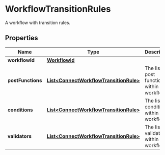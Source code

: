 

# WorkflowTransitionRules

A workflow with transition rules.

## Properties

| Name | Type | Description | Notes |
|------------ | ------------- | ------------- | -------------|
|**workflowId** | [**WorkflowId**](WorkflowId.md) |  |  |
|**postFunctions** | [**List&lt;ConnectWorkflowTransitionRule&gt;**](ConnectWorkflowTransitionRule.md) | The list of post functions within the workflow. |  [optional] |
|**conditions** | [**List&lt;ConnectWorkflowTransitionRule&gt;**](ConnectWorkflowTransitionRule.md) | The list of conditions within the workflow. |  [optional] |
|**validators** | [**List&lt;ConnectWorkflowTransitionRule&gt;**](ConnectWorkflowTransitionRule.md) | The list of validators within the workflow. |  [optional] |



